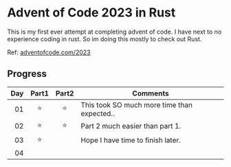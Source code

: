 # Advent of Code 2023 in Rust
This is my first ever attempt at completing advent of code. I have next to no
experience coding in rust. So im doing this mostly to check out Rust.

Ref: [adventofcode.com/2023](https://adventofcode.com/2023)

## Progress
| Day | Part1 | Part2 | Comments                                           |
|----:|:-----:|:-----:|----------------------------------------------------|
|  01 |  ⭐   |  ⭐   | This took SO much more time than expected..        |
|  02 |  ⭐   |  ⭐   | Part 2 much easier than part 1.                    |
|  03 |  ⭐   |       | Hope I have time to finish later.                  |
|  04 |       |       |                                                    |

